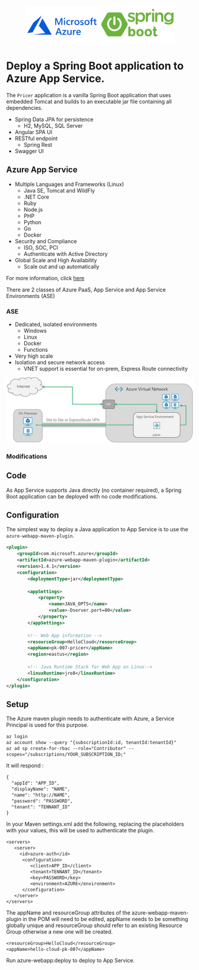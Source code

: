 <p align="center">
  <img src="img/azure.png" width="200px"/>
  <img src="img/spring-boot-logo.png" width="200px"/>
</p>

# Deploy a Spring Boot application to Azure App Service.


The `Pricer` application is a vanilla Spring Boot application that uses embedded Tomcat and builds to an 
executable jar file containing all dependencies. 

* Spring Data JPA for persistence
  * H2, MySQL, SQL Server
* Angular SPA UI
* RESTful endpoint
  * Spring Rest
* Swagger UI

## Azure App Service  

* Multiple Languages and Frameworks (Linux)
  * Java SE, Tomcat and WildFly
  * .NET Core
  * Ruby
  * Node.js
  * PHP
  * Python
  * Go
  * Docker
* Security and Compliance
  * ISO, SOC, PCI
  * Authenticate with Active Directory
* Global Scale and High Availability
  * Scale out and up automatically 

For more information, click 
[here](https://docs.microsoft.com/en-gb/azure/app-service/app-service-web-overview)

There are 2 classes of Azure PaaS, App Service and App Service Environments (ASE)

### ASE 
* Dedicated, isolated environments
  * Windows
  * Linux
  * Docker
  * Functions
* Very high scale
* Isolation and secure network access
  * VNET support is essential for on-prem, Express Route connectivity
   
![](img/networkase-overflow.png?raw=true)   

### Modifications 
## Code
As App Service supports Java directly (no container required), a Spring Boot application can be deployed with 
no code modifications.
## Configuration
The simplest way to deploy a Java application to App Service is to use the `azure-webapp-maven-plugin`. 

```xml
<plugin>
    <groupId>com.microsoft.azure</groupId>
    <artifactId>azure-webapp-maven-plugin</artifactId>
    <version>1.4.1</version>
    <configuration>
        <deploymentType>jar</deploymentType>

        <appSettings>
            <property>
                <name>JAVA_OPTS</name>
                <value>-Dserver.port=80</value>
            </property>
        </appSettings>

        <!-- Web App information -->
        <resourceGroup>HelloCloud</resourceGroup>
        <appName>pk-007-pricer</appName>
        <region>eastus</region>

        <!-- Java Runtime Stack for Web App on Linux-->
        <linuxRuntime>jre8</linuxRuntime>
    </configuration>
</plugin>
```

## Setup

The Azure maven plugin needs to authenticate with Azure, a Service Principal is used for this purpose. 
```
az login
az account show --query "{subscriptionId:id, tenantId:tenantId}"
az ad sp create-for-rbac --role="Contributor" --scopes="/subscriptions/YOUR_SUBSCRIPTION_ID;"
```

It will respond :
```
{
  "appId": "APP_ID",
  "displayName": "NAME",
  "name": "http://NAME",
  "password": "PASSWORD",
  "tenant": "TENNANT_ID"
}
```


In your Maven settings.xml add the following, replacing the placeholders with your values, this 
will be used to authenticate the plugin.

```
<servers> 
   <server>
     <id>azure-auth</id>
      <configuration>
         <client>APP_ID</client>
         <tenant>TENNANT_ID</tenant>
         <key>PASSWORD</key>
         <environment>AZURE</environment>
      </configuration>
   </server>
</servers> 
```
The appName and resourceGroup attributes of the azure-webapp-maven-plugin in the POM will need to be edited, 
appName needs to be something globally unique and resourceGroup should refer to an existing Resource Group otherwise a 
new one will be created. 

```
<resourceGroup>HelloCloud</resourceGroup>
<appName>hello-cloud-pk-007</appName>
```

Run azure-webapp:deploy to deploy to App Service.
